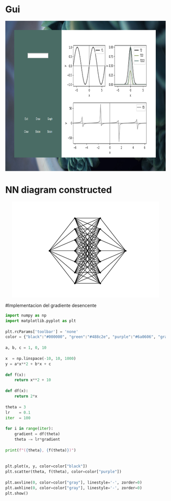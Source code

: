 # Gui 


<p align="center">
  <img width="950" height="470" src="gui.png">
</p>

# NN diagram constructed 

<p align="center">
  <img width="460" height="300" src="NN.png">
</p>

#Implementacion del gradiente desencente 

```python
import numpy as np  
import matplotlib.pyplot as plt 

plt.rcParams['toolbar'] = 'none'
color = {"black":"#000000", "green":"#488c2e", "purple":"#6a0606", "gray":"#b9b9b9"}

a, b, c = 1, 0, 10

x  = np.linspace(-10, 10, 1000)
y = a*x**2 + b*x + c

def f(x):
    return x**2 + 10

def df(x):
    return 2*x

theta = 3
lr    = 0.1
iter  = 100

for i in range(iter):
    gradient = df(theta)
    theta -= lr*gradient

print(f"({theta}, {f(theta)})")


plt.plot(x, y, color=color["black"])
plt.scatter(theta, f(theta), color=color["purple"])

plt.axvline(0, color=color["gray"], linestyle='-', zorder=0)
plt.axhline(0, color=color["gray"], linestyle='-', zorder=0)
plt.show()

```
